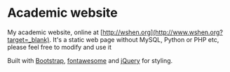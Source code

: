 Academic website
=======

My academic website, online at [http://wshen.org](http://www.wshen.org?target=_blank). It's a static web page without MySQL, Python or PHP etc, please feel free to modify and use it

Built with [Bootstrap](http://getbootstrap.com/), [fontawesome](https://fontawesome.com/) and [jQuery](https://jquery.com/) for styling.
